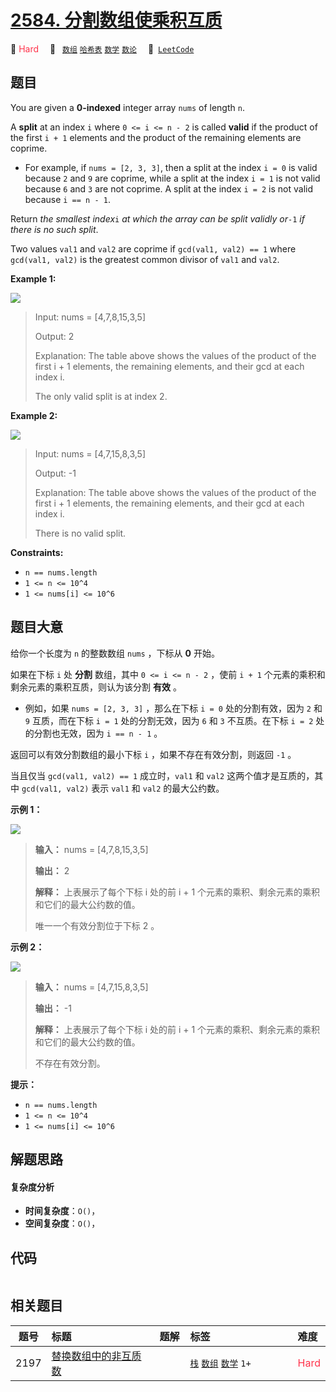 # [2584. 分割数组使乘积互质](https://leetcode.com/problems/split-the-array-to-make-coprime-products)

🔴 <font color=#ff334b>Hard</font>&emsp; 🔖&ensp; [`数组`](/tag/array.md) [`哈希表`](/tag/hash-table.md) [`数学`](/tag/math.md) [`数论`](/tag/number-theory.md)&emsp; 🔗&ensp;[`LeetCode`](https://leetcode.com/problems/split-the-array-to-make-coprime-products)

## 题目

You are given a **0-indexed** integer array `nums` of length `n`.

A **split** at an index `i` where `0 <= i <= n - 2` is called **valid** if the
product of the first `i + 1` elements and the product of the remaining
elements are coprime.

  * For example, if `nums = [2, 3, 3]`, then a split at the index `i = 0` is valid because `2` and `9` are coprime, while a split at the index `i = 1` is not valid because `6` and `3` are not coprime. A split at the index `i = 2` is not valid because `i == n - 1`.

Return _the smallest index_`i` _at which the array can be split validly
or_`-1` _if there is no such split_.

Two values `val1` and `val2` are coprime if `gcd(val1, val2) == 1` where
`gcd(val1, val2)` is the greatest common divisor of `val1` and `val2`.



**Example 1:**

![](https://assets.leetcode.com/uploads/2022/12/14/second.PNG)

> Input: nums = [4,7,8,15,3,5]
> 
> Output: 2
> 
> Explanation: The table above shows the values of the product of the first i + 1 elements, the remaining elements, and their gcd at each index i.
> 
> The only valid split is at index 2.

**Example 2:**

![](https://assets.leetcode.com/uploads/2022/12/14/capture.PNG)

> Input: nums = [4,7,15,8,3,5]
> 
> Output: -1
> 
> Explanation: The table above shows the values of the product of the first i + 1 elements, the remaining elements, and their gcd at each index i.
> 
> There is no valid split.

**Constraints:**

  * `n == nums.length`
  * `1 <= n <= 10^4`
  * `1 <= nums[i] <= 10^6`


## 题目大意

给你一个长度为 `n` 的整数数组 `nums` ，下标从 **0** 开始。

如果在下标 `i` 处 **分割** 数组，其中 `0 <= i <= n - 2` ，使前 `i + 1` 个元素的乘积和剩余元素的乘积互质，则认为该分割
**有效** 。

  * 例如，如果 `nums = [2, 3, 3]` ，那么在下标 `i = 0` 处的分割有效，因为 `2` 和 `9` 互质，而在下标 `i = 1` 处的分割无效，因为 `6` 和 `3` 不互质。在下标 `i = 2` 处的分割也无效，因为 `i == n - 1` 。

返回可以有效分割数组的最小下标 `i` ，如果不存在有效分割，则返回 `-1` 。

当且仅当 `gcd(val1, val2) == 1` 成立时，`val1` 和 `val2` 这两个值才是互质的，其中 `gcd(val1, val2)`
表示 `val1` 和 `val2` 的最大公约数。



**示例 1：**

![](https://assets.leetcode.com/uploads/2022/12/14/second.PNG)

> 
> 
> 
> 
> 
> **输入：** nums = [4,7,8,15,3,5]
> 
> **输出：** 2
> 
> **解释：** 上表展示了每个下标 i 处的前 i + 1 个元素的乘积、剩余元素的乘积和它们的最大公约数的值。
> 
> 唯一一个有效分割位于下标 2 。

**示例 2：**

![](https://assets.leetcode.com/uploads/2022/12/14/capture.PNG)

> 
> 
> 
> 
> 
> **输入：** nums = [4,7,15,8,3,5]
> 
> **输出：** -1
> 
> **解释：** 上表展示了每个下标 i 处的前 i + 1 个元素的乘积、剩余元素的乘积和它们的最大公约数的值。
> 
> 不存在有效分割。
> 
> 



**提示：**

  * `n == nums.length`
  * `1 <= n <= 10^4`
  * `1 <= nums[i] <= 10^6`


## 解题思路

#### 复杂度分析

- **时间复杂度**：`O()`，
- **空间复杂度**：`O()`，

## 代码

```javascript

```

## 相关题目

<!-- prettier-ignore -->
| 题号 | 标题 | 题解 | 标签 | 难度 |
| :------: | :------ | :------: | :------ | :------ |
| 2197 | [替换数组中的非互质数](https://leetcode.com/problems/replace-non-coprime-numbers-in-array) |  |  [`栈`](/tag/stack.md) [`数组`](/tag/array.md) [`数学`](/tag/math.md) `1+` | <font color=#ff334b>Hard</font> |

<style>
.blue {
    background-color: #096dd9;
    padding: 0.25rem 0.5rem;
    margin: 0;
    font-size: 0.85em;
    border-radius: 3px;
    color: white;
    font-weight: 500;
}
table th:first-of-type { width: 10%; }
table th:nth-of-type(2) { width: 35%; }
table th:nth-of-type(3) { width: 10%; }
table th:nth-of-type(4) { width: 35%; }
table th:nth-of-type(5) { width: 10%; }
</style>
